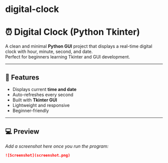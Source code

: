 # digital-clock
# ⏰ Digital Clock (Python Tkinter)

A clean and minimal **Python GUI** project that displays a real-time digital clock with hour, minute, second, and date.  
Perfect for beginners learning Tkinter and GUI development.

---

## 🧩 Features
- Displays current **time and date**
- Auto-refreshes every second
- Built with **Tkinter GUI**
- Lightweight and responsive
- Beginner-friendly

---

## 💻 Preview
_Add a screenshot here once you run the program:_
```markdown
![Screenshot](screenshot.png)
